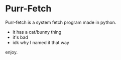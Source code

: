 # Purr-Fetch

Purr-fetch is a system fetch program made in python.

- it has a cat/bunny thing
- it's bad
- idk why I named it that way

enjoy.
